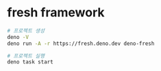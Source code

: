 # fresh framework



```bash
# 프로젝트 생성
deno -V
deno run -A -r https://fresh.deno.dev deno-fresh

# 프로젝트 실행
deno task start
```
